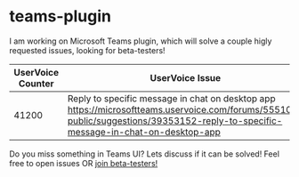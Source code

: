 # teams-plugin

I am working on Microsoft Teams plugin, which will solve a couple higly requested issues, looking for beta-testers!

|UserVoice Counter|UserVoice Issue|GithubIssue|
|---|---|---|
|41200| Reply to specific message in chat on desktop app https://microsoftteams.uservoice.com/forums/555103-public/suggestions/39353152-reply-to-specific-message-in-chat-on-desktop-app | #2 |

Do you miss something in Teams UI? Lets discuss if it can be solved!
Feel free to open issues OR [join beta-testers!](https://github.com/zhil/teams-plugin/issues/1)
